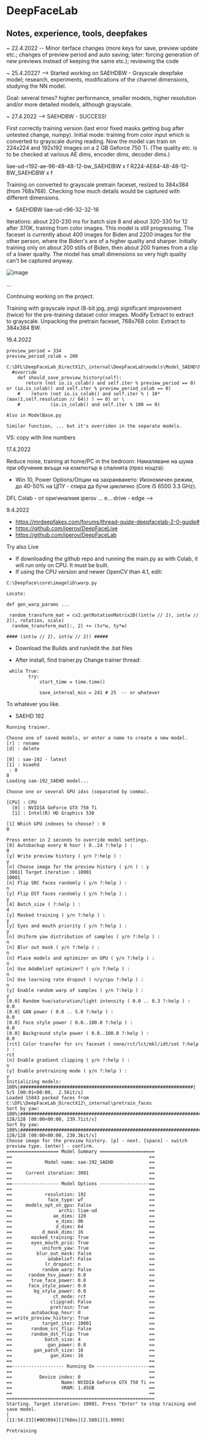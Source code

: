 # DeepFaceLab

## Notes, experience, tools, deepfakes

~ 22.4.2022 -- Minor iterface changes (more keys for save, preview update etc.; changes of preview period and auto saving; later: forcing generation of new previews instead of keeping the same etc.); reviewing the code

~ 25.4.2022? --> Started working on SAEHDBW - Grayscale deepfake model; research, experiments, modifications of the channel dimensions, studying the NN model.

Goal: several times? higher performance, smaller models, higher resolution and/or more detailed models, although grayscale.

~ 27.4.2022 --> SAEHDBW - SUCCESS!

First correctly training version (last error fixed masks getting bug after untested change, numpy).
Initial mode: training from color input which is converted to grayscale during reading.
Now the model can train on 224x224 and 192x192 images on a 2 GB Geforce 750 Ti. (The quality etc. is to be checked at various AE dims, encoder dims, decoder dims.)

liae-ud-r192-ae-96-48-48-12-bw_SAEHDBW  x f
R224-AE64-48-48-12-BW_SAEHDBW x f 

Training on converted to grayscale pretrain faceset, resized to 384x384 (from 768x768). Checking how much details would be captured with different dimensions.

* SAEHDBW liae-ud-r96-32-32-16

Iterations: about 220-230 ms for batch size 8 and about 320-330 for 12 after 370K, training from color images. This model is still progressing. The faceset is currently about 400 images for Biden and 2200 images for the other person, where the Biden's are of a higher quality and sharper. Initially training only on about 200 stills of Biden, then about 200 frames from a clip of a lower quality. The model has small dimensions so very high quality can't be captured anyway.

![image](https://user-images.githubusercontent.com/23367640/166139358-17555ce6-06b0-4089-98be-41a2d596e34f.png)


...


Continuing working on the project.

Training with grayscale input (8-bit jpg, png) significant improvement (twice) for the pre-training dataset color images.
Modify Extract to extract to grayscale.
Unpacking the pretrain faceset, 768x768 color. Extract to 384x384 BW.

19.4.2022

```
preview_period = 334
preview_period_colab = 200

C:\DFL\DeepFaceLab_DirectX12\_internal\DeepFaceLab\models\Model_SAEHD\Model.py
  #override
    def should_save_preview_history(self):
       return (not io.is_colab() and self.iter % preview_period == 0) or (io.is_colab() and self.iter % preview_period_colab == 0)
    #    return (not io.is_colab() and self.iter % ( 10*(max(1,self.resolution // 64)) ) == 0) or \
    #           (io.is_colab() and self.iter % 100 == 0)

Also in ModelBase.py

Similar function, ... but it's overriden in the separate models.
```


VS: copy with line numbers 


17.4.2022

Reduce noise, training at home/PC in the bedroom:
Намаляване на шума при обучение вкъщи на компютър в спалнята (през нощта):

* Win 10, Power Options/Опции на захранването: Икономичен режим, до 40-50% на ЦПУ - спира да бучи циклично (Core i5 6500 3.3 GHz).

DFL Colab - от оригиналния iperov ... e... drive - edge --> 


9.4.2022

* https://mrdeepfakes.com/forums/thread-guide-deepfacelab-2-0-guide#
* https://github.com/iperov/DeepFaceLive
* https://github.com/iperov/DeepFaceLab

Try also Live

* If downloading the github repo and running the main.py as with Colab, it will run only on CPU. It must be built.
* If using the CPU version and newer OpenCV than 4.1, edit:
``` 
C:\Deepface\core\imagelib\warp.py

Locate:

def gen_warp_params ...

 random_transform_mat = cv2.getRotationMatrix2D((int(w // 2), int(w // 2)), rotation, scale) 
  random_transform_mat[:, 2] += (tx*w, ty*w)

#### (int(w // 2), int(w // 2)) #####
```

* Download the Builds and run/edit the .bat files
 
* After install, find trainer.py 
Change trainer thread: 

```
 while True:
        try:
            start_time = time.time()

            save_interval_min = 241 # 25  -- or whatever

```

To whatever you like.

* SAEHD 192

```
Running trainer.

Choose one of saved models, or enter a name to create a new model.
[r] : rename
[d] : delete

[0] : sae-192 - latest
[1] : ksaehd
 : 0
0
Loading sae-192_SAEHD model...

Choose one or several GPU idxs (separated by comma).

[CPU] : CPU
  [0] : NVIDIA GeForce GTX 750 Ti
  [1] : Intel(R) HD Graphics 530

[1] Which GPU indexes to choose? : 0
0

Press enter in 2 seconds to override model settings.
[0] Autobackup every N hour ( 0..24 ?:help ) :
0
[y] Write preview history ( y/n ?:help ) :
y
[n] Choose image for the preview history ( y/n ) : y
[3001] Target iteration : 10001
10001
[n] Flip SRC faces randomly ( y/n ?:help ) :
n
[y] Flip DST faces randomly ( y/n ?:help ) :
y
[4] Batch_size ( ?:help ) :
4
[y] Masked training ( y/n ?:help ) :
y
[y] Eyes and mouth priority ( y/n ?:help ) :
y
[n] Uniform yaw distribution of samples ( y/n ?:help ) :
n
[n] Blur out mask ( y/n ?:help ) :
n
[n] Place models and optimizer on GPU ( y/n ?:help ) :
n
[n] Use AdaBelief optimizer? ( y/n ?:help ) :
n
[n] Use learning rate dropout ( n/y/cpu ?:help ) :
n
[y] Enable random warp of samples ( y/n ?:help ) :
y
[0.0] Random hue/saturation/light intensity ( 0.0 .. 0.3 ?:help ) :
0.0
[0.0] GAN power ( 0.0 .. 5.0 ?:help ) :
0.0
[0.0] Face style power ( 0.0..100.0 ?:help ) :
0.0
[0.0] Background style power ( 0.0..100.0 ?:help ) :
0.0
[rct] Color transfer for src faceset ( none/rct/lct/mkl/idt/sot ?:help ) :
rct
[n] Enable gradient clipping ( y/n ?:help ) :
n
[y] Enable pretraining mode ( y/n ?:help ) :
y
Initializing models: 100%|###############################################################| 5/5 [00:01<00:00,  2.56it/s]
Loaded 15843 packed faces from C:\DFL\DeepFaceLab_DirectX12\_internal\pretrain_faces
Sort by yaw: 100%|##################################################################| 128/128 [00:00<00:00, 239.71it/s]
Sort by yaw: 100%|##################################################################| 128/128 [00:00<00:00, 238.36it/s]
Choose image for the preview history. [p] - next. [space] - switch preview type. [enter] - confirm.
=================== Model Summary ====================
==                                                  ==
==            Model name: sae-192_SAEHD             ==
==                                                  ==
==     Current iteration: 3001                      ==
==                                                  ==
==----------------- Model Options ------------------==
==                                                  ==
==            resolution: 192                       ==
==             face_type: wf                        ==
==     models_opt_on_gpu: False                     ==
==                 archi: liae-ud                   ==
==               ae_dims: 128                       ==
==                e_dims: 96                        ==
==                d_dims: 64                        ==
==           d_mask_dims: 16                        ==
==       masked_training: True                      ==
==       eyes_mouth_prio: True                      ==
==           uniform_yaw: True                      ==
==         blur_out_mask: False                     ==
==             adabelief: False                     ==
==            lr_dropout: n                         ==
==           random_warp: False                     ==
==      random_hsv_power: 0.0                       ==
==       true_face_power: 0.0                       ==
==      face_style_power: 0.0                       ==
==        bg_style_power: 0.0                       ==
==               ct_mode: rct                       ==
==              clipgrad: False                     ==
==              pretrain: True                      ==
==       autobackup_hour: 0                         ==
== write_preview_history: True                      ==
==           target_iter: 10001                     ==
==       random_src_flip: False                     ==
==       random_dst_flip: True                      ==
==            batch_size: 4                         ==
==             gan_power: 0.0                       ==
==        gan_patch_size: 16                        ==
==              gan_dims: 16                        ==
==                                                  ==
==------------------- Running On -------------------==
==                                                  ==
==          Device index: 0                         ==
==                  Name: NVIDIA GeForce GTX 750 Ti ==
==                  VRAM: 1.45GB                    ==
==                                                  ==
======================================================
Starting. Target iteration: 10001. Press "Enter" to stop training and save model.
[
[11:54:23][#003094][1766ms][2.5891][1.9999]

Pretraining

```
